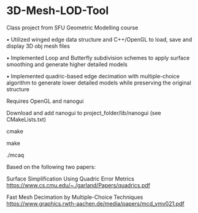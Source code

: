 # 3D-Mesh-LOD-Tool
Class project from SFU Geometric Modelling course

•	Utilized winged edge data structure and C++/OpenGL to load, save and display 3D obj mesh files

•	Implemented Loop and Butterfly subdivision schemes to apply surface smoothing and generate higher detailed models

•	Implemented quadric-based edge decimation with multiple-choice algorithm to generate lower detailed models while preserving the original structure

Requires OpenGL and nanogui

Download and add nanogui to project_folder/lib/nanogui (see CMakeLists.txt)

cmake

make

./mcaq

Based on the following two papers: 

Surface Simplification Using Quadric Error Metrics https://www.cs.cmu.edu/~./garland/Papers/quadrics.pdf

Fast Mesh Decimation by Multiple-Choice Techniques https://www.graphics.rwth-aachen.de/media/papers/mcd_vmv021.pdf

